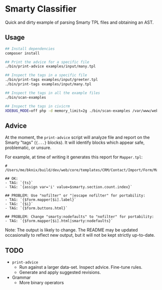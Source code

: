 # Smarty Classifier

Quick and dirty example of parsing Smarty TPL files and obtaining an AST.

## Usage

```bash
## Install dependencies
composer install

## Print the advice for a specific file
./bin/print-advice examples/input/many.tpl

## Inspect the tags in a specific file
./bin/print-tags examples/input/greeter.tpl
./bin/print-tags examples/input/many.tpl

## Inspect the tags in all the example files
./bin/scan-examples

## Inspect the tags in civicrm
XDEBUG_MODE=off php -d memory_limit=2g ./bin/scan-examples /var/www/web/core/templates /tmp/scan-results
```

## Advice

At the moment, the `print-advice` script will analyze file and report on the
Smarty "tags" (`{...}` blocks).  It will identify blocks which appear safe,
problematic, or unsure.

For example, at time of writing it generates this report for `Mapper.tpl`:

```
# /Users/me/bknix/build/dev/web/core/templates/CRM/Contact/Import/Form/Mapper.tpl

## OK:
- TAG: `{ts}`
- TAG: `{assign var='i' value=$smarty.section.count.index}`

## PROBLEM: Use "nofilter" or "|escape nofilter" for portability:
- TAG: `{$form.mapper[$i].label}`
- TAG: `{$i}`
- TAG: `{$form.buttons.html}`

## PROBLEM: Change "smarty:nodefaults" to "nofilter" for portability:
- TAG: `{$form.mapper[$i].html|smarty:nodefaults}`
```

Note: The output is likely to change. The README may be updated occasionally
to reflect new output, but it will not be kept strictly up-to-date.

## TODO

* `print-advice`
    * Run against a larger data-set. Inspect advice. Fine-tune rules.
    * Generate and apply suggested revisions.
* Grammar
    * More binary operators
